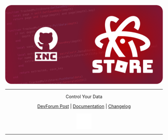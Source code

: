 <img style="border-radius: 20px;" src=https://raw.githubusercontent.com/Inctus/AtomicStore/main/docs/Images/banner.png>

---------------

<div align=center> 

 Control Your Data   

 [DevForum Post]() | [Documentation](https://meta.discourse.org/t/discourse-moderation-guide/63116) | [Changelog](https://meta.discourse.org/t/how-to-contribute-to-discourse/53797)

<img width=50px; src="https://raw.githubusercontent.com/Inctus/AtomicStore/main/docs/Images/logo.png">

</div>

--------------------
